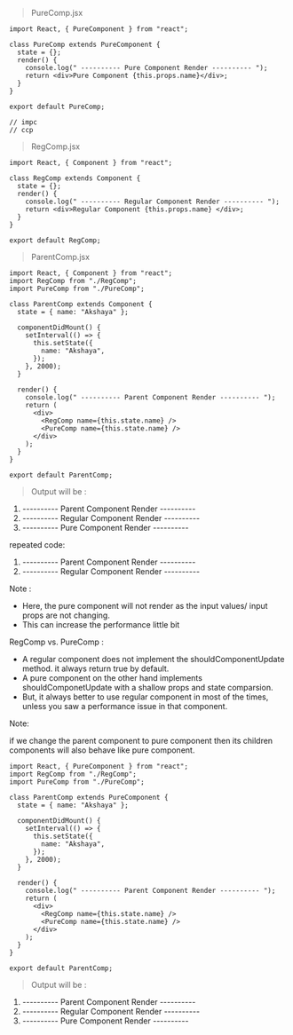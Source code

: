 > PureComp.jsx

```JSX
import React, { PureComponent } from "react";

class PureComp extends PureComponent {
  state = {};
  render() {
    console.log(" ---------- Pure Component Render ---------- ");
    return <div>Pure Component {this.props.name}</div>;
  }
}

export default PureComp;

// impc
// ccp
```

> RegComp.jsx

```JSX
import React, { Component } from "react";

class RegComp extends Component {
  state = {};
  render() {
    console.log(" ---------- Regular Component Render ---------- ");
    return <div>Regular Component {this.props.name} </div>;
  }
}

export default RegComp;
```

> ParentComp.jsx

```JSX
import React, { Component } from "react";
import RegComp from "./RegComp";
import PureComp from "./PureComp";

class ParentComp extends Component {
  state = { name: "Akshaya" };

  componentDidMount() {
    setInterval(() => {
      this.setState({
        name: "Akshaya",
      });
    }, 2000);
  }

  render() {
    console.log(" ---------- Parent Component Render ---------- ");
    return (
      <div>
        <RegComp name={this.state.name} />
        <PureComp name={this.state.name} />
      </div>
    );
  }
}

export default ParentComp;
```

> Output will be :

1.  ---------- Parent Component Render ----------
2.  ---------- Regular Component Render ----------
3.  ---------- Pure Component Render ----------

repeated code:

1.  ---------- Parent Component Render ----------
2.  ---------- Regular Component Render ----------

Note :

- Here, the pure component will not render as the input values/ input props are not changing.
- This can increase the performance little bit

RegComp vs. PureComp :

- A regular component does not implement the shouldComponentUpdate method. it always return true by default.
- A pure component on the other hand implements shouldComponetUpdate with a shallow props and state comparsion.
- But, it always better to use regular component in most of the times, unless you saw a performance issue in that component.

Note:

if we change the parent component to pure component then its children components will also behave like pure component.

```JSX
import React, { PureComponent } from "react";
import RegComp from "./RegComp";
import PureComp from "./PureComp";

class ParentComp extends PureComponent {
  state = { name: "Akshaya" };

  componentDidMount() {
    setInterval(() => {
      this.setState({
        name: "Akshaya",
      });
    }, 2000);
  }

  render() {
    console.log(" ---------- Parent Component Render ---------- ");
    return (
      <div>
        <RegComp name={this.state.name} />
        <PureComp name={this.state.name} />
      </div>
    );
  }
}

export default ParentComp;
```

> Output will be :

1.  ---------- Parent Component Render ----------
2.  ---------- Regular Component Render ----------
3.  ---------- Pure Component Render ----------
